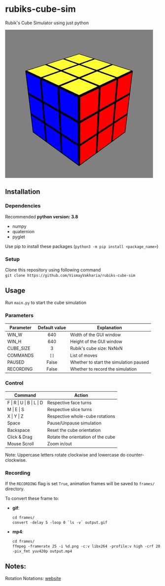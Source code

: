 # rubiks-cube-sim

Rubik's Cube Simulator using just python

![Cube 3x3](frames/0.png)

## Installation

### Dependencies
Recommended **python version: 3.8**
- numpy
- quaternion
- pyglet

Use pip to install these packages (`python3 -m pip install <package_name>`)

### Setup

Clone this repository using following command<br>
`git clone https://github.com/VismayVakharia/rubiks-cube-sim`

## Usage

Run `main.py` to start the cube simulation

### Parameters

| Parameter | Default value | Explanation |
| --- | :---: | --- |
| WIN_W | 640 | Width of the GUI window |
| WIN_H | 640 | Height of the GUI window |
| CUBE_SIZE | 3 | Rubik's cube size: NxNxN |
| COMMANDS | `[]` | List of moves |
| PAUSED | False | Whether to start the simulation paused |
| RECORDING | False | Whether to record the simulation |

### Control

| Command | Action |
| --- | --- |
| F &#124; R &#124; U &#124; B &#124; L &#124; D | Respective face turns | 
| M &#124; E &#124; S | Respective slice turns | 
| X &#124; Y &#124; Z | Respective whole-cube rotations |
| Space | Pause/Unpause simulation |
| Backspace | Reset the cube orientation |
| Click & Drag | Rotate the orientation of the cube |
| Mouse Scroll | Zoom in/out |

Note: Uppercase letters rotate clockwise and lowercase do counter-clockwise.

### Recording
If the `RECORDING` flag is set `True`, animation frames will be saved to `frames/` directory.

To convert these frame to:
- **gif**:
  ```shell
  cd frames/
  convert -delay 5 -loop 0 `ls -v` output.gif
  ```
- **mp4**:
  ```shell
  cd frames/
  ffmpeg -framerate 25 -i %d.png -c:v libx264 -profile:v high -crf 20 -pix_fmt yuv420p output.mp4
  ```

## Notes:

Rotation Notations: [website](https://www.randelshofer.ch/rubik/vcube6/doc/supersetENG_6x6.html)
